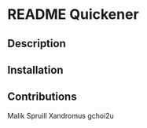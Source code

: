 # README Quickener

## Description

## Installation

## Contributions
Malik Spruill
Xandromus
gchoi2u
